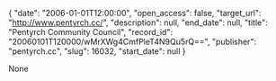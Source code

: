 {
  "date": "2006-01-01T12:00:00", 
  "open_access": false, 
  "target_url": "http://www.pentyrch.cc/", 
  "description": null, 
  "end_date": null, 
  "title": "Pentyrch Community Council", 
  "record_id": "20060101T120000/wMrXWg4CmfPleT4N9Qu5rQ==", 
  "publisher": "pentyrch.cc", 
  "slug": 16032, 
  "start_date": null
}

None